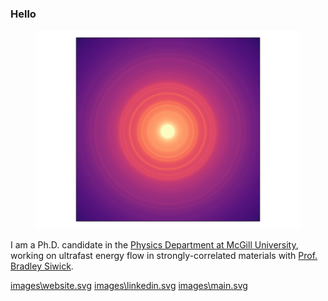 ### Hello

<figure>
<img src="https://raw.githubusercontent.com/LaurentRDC/LaurentRDC/master/images/symmetrized_vo2.svg" title="This is an ultrafast electron diffraction pattern of vanadium dioxide, symmetrized using scikit-ued."/>
</figure>

I am a Ph.D. candidate in the [Physics Department at McGill University](http://www.physics.mcgill.ca/), working on ultrafast energy flow in strongly-correlated materials with [Prof. Bradley Siwick](http://www.physics.mcgill.ca/siwicklab/).

[images\website.svg](http://www.physics.mcgill.ca/~decotret/) [images\linkedin.svg](https://www.linkedin.com/in/laurent-p-ren%C3%A9-de-cotret-296b38152/) [images\main.svg](mailto:laurent.decotret@outlook.com)
